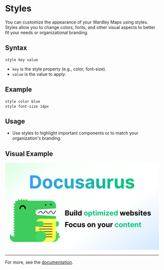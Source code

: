 # Styles

You can customize the appearance of your Wardley Maps using styles. Styles allow you to change colors, fonts, and other visual aspects to better fit your needs or organizational branding.

## Syntax

```text
style key value
```

- `key` is the style property (e.g., color, font-size).
- `value` is the value to apply.

## Example

```text
style color blue
style font-size 14px
```

## Usage
- Use styles to highlight important components or to match your organization's branding.

## Visual Example

![Styles Example](/img/docusaurus-social-card.jpg)

---

For more, see the [documentation](/docs/examples#styles).

